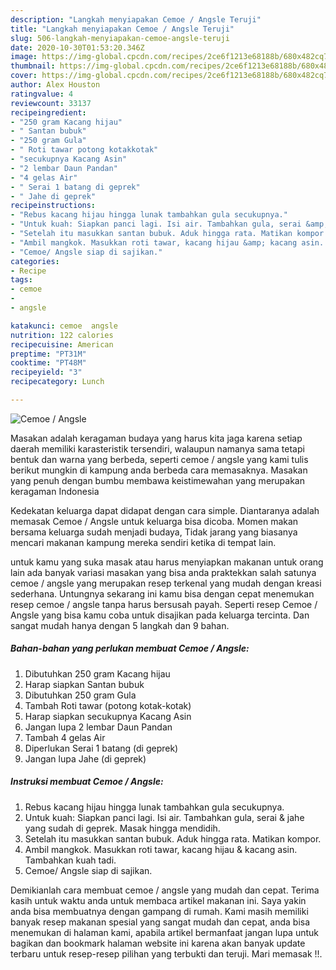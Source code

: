 ```yaml
---
description: "Langkah menyiapakan Cemoe / Angsle Teruji"
title: "Langkah menyiapakan Cemoe / Angsle Teruji"
slug: 506-langkah-menyiapakan-cemoe-angsle-teruji
date: 2020-10-30T01:53:20.346Z
image: https://img-global.cpcdn.com/recipes/2ce6f1213e68188b/680x482cq70/cemoe-angsle-foto-resep-utama.jpg
thumbnail: https://img-global.cpcdn.com/recipes/2ce6f1213e68188b/680x482cq70/cemoe-angsle-foto-resep-utama.jpg
cover: https://img-global.cpcdn.com/recipes/2ce6f1213e68188b/680x482cq70/cemoe-angsle-foto-resep-utama.jpg
author: Alex Houston
ratingvalue: 4
reviewcount: 33137
recipeingredient:
- "250 gram Kacang hijau"
- " Santan bubuk"
- "250 gram Gula"
- " Roti tawar potong kotakkotak"
- "secukupnya Kacang Asin"
- "2 lembar Daun Pandan"
- "4 gelas Air"
- " Serai 1 batang di geprek"
- " Jahe di geprek"
recipeinstructions:
- "Rebus kacang hijau hingga lunak tambahkan gula secukupnya."
- "Untuk kuah: Siapkan panci lagi. Isi air. Tambahkan gula, serai &amp; jahe yang sudah di geprek. Masak hingga mendidih."
- "Setelah itu masukkan santan bubuk. Aduk hingga rata. Matikan kompor."
- "Ambil mangkok. Masukkan roti tawar, kacang hijau &amp; kacang asin. Tambahkan kuah tadi."
- "Cemoe/ Angsle siap di sajikan."
categories:
- Recipe
tags:
- cemoe
- 
- angsle

katakunci: cemoe  angsle 
nutrition: 122 calories
recipecuisine: American
preptime: "PT31M"
cooktime: "PT48M"
recipeyield: "3"
recipecategory: Lunch

---
```



![Cemoe / Angsle](https://img-global.cpcdn.com/recipes/2ce6f1213e68188b/680x482cq70/cemoe-angsle-foto-resep-utama.jpg)

Masakan adalah keragaman budaya yang harus kita jaga karena setiap daerah memiliki karasteristik tersendiri, walaupun namanya sama tetapi bentuk dan warna yang berbeda, seperti cemoe / angsle yang kami tulis berikut mungkin di kampung anda berbeda cara memasaknya. Masakan yang penuh dengan bumbu membawa keistimewahan yang merupakan keragaman Indonesia

Kedekatan keluarga dapat didapat dengan cara simple. Diantaranya adalah memasak Cemoe / Angsle untuk keluarga bisa dicoba. Momen makan bersama keluarga sudah menjadi budaya, Tidak jarang yang biasanya mencari makanan kampung mereka sendiri ketika di tempat lain.



untuk kamu yang suka masak atau harus menyiapkan makanan untuk orang lain ada banyak variasi masakan yang bisa anda praktekkan salah satunya cemoe / angsle yang merupakan resep terkenal yang mudah dengan kreasi sederhana. Untungnya sekarang ini kamu bisa dengan cepat menemukan resep cemoe / angsle tanpa harus bersusah payah.
Seperti resep Cemoe / Angsle yang bisa kamu coba untuk disajikan pada keluarga tercinta. Dan sangat mudah hanya dengan 5 langkah dan 9 bahan.


<!--inarticleads1-->

##### Bahan-bahan yang perlukan membuat Cemoe / Angsle:

1. Dibutuhkan 250 gram Kacang hijau
1. Harap siapkan  Santan bubuk
1. Dibutuhkan 250 gram Gula
1. Tambah  Roti tawar (potong kotak-kotak)
1. Harap siapkan secukupnya Kacang Asin
1. Jangan lupa 2 lembar Daun Pandan
1. Tambah 4 gelas Air
1. Diperlukan  Serai 1 batang (di geprek)
1. Jangan lupa  Jahe (di geprek)




<!--inarticleads2-->

##### Instruksi membuat  Cemoe / Angsle:

1. Rebus kacang hijau hingga lunak tambahkan gula secukupnya.
1. Untuk kuah: Siapkan panci lagi. Isi air. Tambahkan gula, serai &amp; jahe yang sudah di geprek. Masak hingga mendidih.
1. Setelah itu masukkan santan bubuk. Aduk hingga rata. Matikan kompor.
1. Ambil mangkok. Masukkan roti tawar, kacang hijau &amp; kacang asin. Tambahkan kuah tadi.
1. Cemoe/ Angsle siap di sajikan.




Demikianlah cara membuat cemoe / angsle yang mudah dan cepat. Terima kasih untuk waktu anda untuk membaca artikel makanan ini. Saya yakin anda bisa membuatnya dengan gampang di rumah. Kami masih memiliki banyak resep makanan spesial yang sangat mudah dan cepat, anda bisa menemukan di halaman kami, apabila artikel bermanfaat jangan lupa untuk bagikan dan bookmark halaman website ini karena akan banyak update terbaru untuk resep-resep pilihan yang terbukti dan teruji. Mari memasak !!. 

